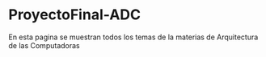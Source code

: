 # ProyectoFinal-ADC
En esta pagina se muestran todos los temas de la materias de Arquitectura de las Computadoras
